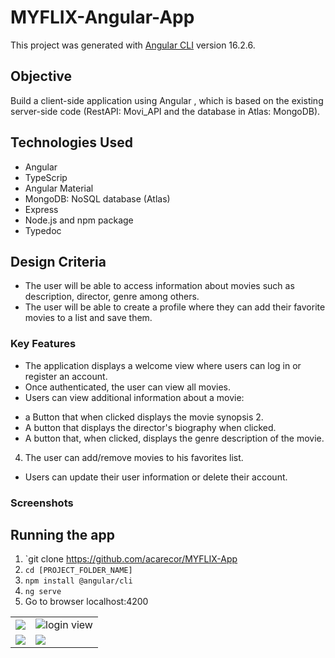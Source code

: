 # MYFLIX-Angular-App
This project was generated with [Angular CLI](https://github.com/angular/angular-cli) version 16.2.6.

## Objective
Build a client-side application using Angular , which is based on the existing server-side code (RestAPI: Movi_API and the database in Atlas: MongoDB).

## Technologies Used 

* Angular
* TypeScrip
* Angular Material
* MongoDB: NoSQL database (Atlas)
* Express
* Node.js and npm package
* Typedoc

## Design Criteria
* The user will be able to access information about movies such as description, director, genre among others.
* The user will be able to create a profile where they can add their favorite movies to a list and save them.

### Key Features

* The application displays a welcome view where users can log in or register an account.
* Once authenticated, the user can view all movies.
* Users can view additional information about a movie:
- a Button that when clicked displays the movie synopsis 2.
- A button that displays the director's biography when clicked.
-  A button that, when clicked, displays the genre description of the movie.
4. The user can add/remove movies to his favorites list. 
* Users can update their user information or delete their account.

### Screenshots 

<table>
<tr>
<td><img src="https://drive.google.com/file/d/1IKPNyTXaYo9CQlPr5bipTNjKoVBmXqI1/view?usp=drive_link"></td>
<td><img src="https://drive.google.com/file/d/10Cgb5_181YWmfDIV67b0rc6DgDLGkJ7g/view?usp=drive_link" alt="login view"></td>
</tr>
<tr>
<td><img src="https://drive.google.com/file/d/1YUfLUj5WU5smhWgp_BiF7SS5DNd2wEIo/view?usp=drive_link"></td>
<td><img src="https://drive.google.com/file/d/1l29Md3pt3PdZeQ1ZmGwcpvfo0FZb_fKu/view?usp=sharing"></td>
</tr>

## Running the app

1. `git clone https://github.com/acarecor/MYFLIX-App 
2. `cd [PROJECT_FOLDER_NAME]`
3. `npm install @angular/cli`
4. `ng serve`
5. Go to browser localhost:4200